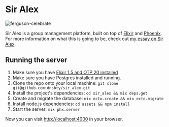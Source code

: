 # Sir Alex
![ferguson-celebrate](https://user-images.githubusercontent.com/3421625/32137456-8b8a2236-bbdd-11e7-82a2-b6e28f4b2fd7.gif)

Sir Alex is a group management platform, built on top of [Elixir](https://github.com/elixir-lang/elixir) and [Phoenix](https://github.com/phoenix-framework/phoenix). For more information on what this is going to be, check out [my essay on Sir Alex](https://dennisbeatty.com/2017/10/20/sir-alex-open-source-group-management-platform.html).

## Running the server

1. Make sure you have [Elixir 1.5 and OTP 20 installed](https://elixir-lang.org/install.html)
2. Make sure you have Postgres installed and running.
2. Clone the repo onto your local machine: `git clone git@github.com:dnsbty/sir_alex.git`
3. Install the project's dependencies: `cd sir_alex && mix deps.get`
4. Create and migrate the database: `mix ecto.create && mix ecto.migrate`
5. Install node.js dependencies: `cd assets && npm install`
6. Start the server: `mix phx.server`

Now you can visit [http://localhost:4000](http://localhost:4000) in your browser.

